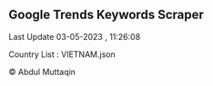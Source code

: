 

## Google Trends Keywords Scraper 
 
Last Update 03-05-2023 , 11:26:08

Country List :
VIETNAM.json



© Abdul Muttaqin 
